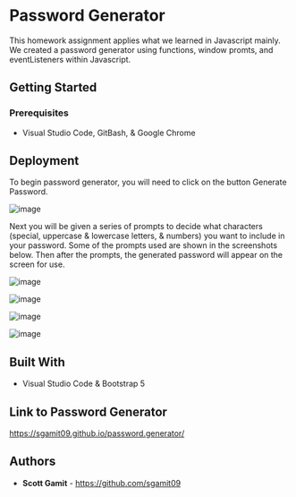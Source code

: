 # Password Generator

This homework assignment applies what we learned in Javascript mainly. We created a password generator using functions, window promts, and eventListeners within Javascript.

## Getting Started

### Prerequisites

* Visual Studio Code, GitBash, & Google Chrome

## Deployment

To begin password generator, you will need to click on the button Generate Password. 

![image](https://user-images.githubusercontent.com/98362675/162073617-66001ebc-243c-48c8-8500-ce995d67e173.png)


Next you will be given a series of prompts to decide what characters (special, uppercase & lowercase letters, & numbers) you want to include in your password. Some of the prompts used are shown in the screenshots below. Then after the prompts, the generated password will appear on the screen for use.

![image](https://user-images.githubusercontent.com/98362675/162074057-04f7363c-6769-49c3-bc7b-4f94ccb0a261.png)

![image](https://user-images.githubusercontent.com/98362675/162074151-4e7d3468-edcc-4e22-a9f3-cefff3794caa.png)

![image](https://user-images.githubusercontent.com/98362675/162074255-79c671c0-6aab-4ece-b9c5-0dff77be3986.png)

![image](https://user-images.githubusercontent.com/98362675/162074282-dde2ab98-398b-4b14-a9fe-d7779c0ff114.png)

## Built With

* Visual Studio Code & Bootstrap 5

## Link to Password Generator

 https://sgamit09.github.io/password.generator/
 
## Authors

* **Scott Gamit** - https://github.com/sgamit09
